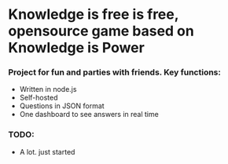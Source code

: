 # Knowledge is free is free, opensource game based on Knowledge is Power

### Project for fun and parties with friends. Key functions:

* Written in node.js
* Self-hosted
* Questions in JSON format
* One dashboard to see answers in real time


### TODO:

* A lot. just started
